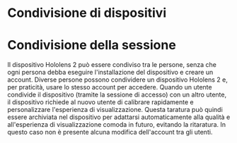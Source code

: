 # <a name="device-sharing"></a>Condivisione di dispositivi


# <a name="session-sharing"></a>Condivisione della sessione

Il dispositivo Hololens 2 può essere condiviso tra le persone, senza che ogni persona debba eseguire l'installazione del dispositivo e creare un account. Diverse persone possono condividere un dispositivo Hololens 2 e, per praticità, usare lo stesso account per accedere. Quando un utente condivide il dispositivo (tramite la sessione di accesso) con un altro utente, il dispositivo richiede al nuovo utente di calibrare rapidamente e personalizzare l'esperienza di visualizzazione. Questa taratura può quindi essere archiviata nel dispositivo per adattarsi automaticamente alla qualità e all'esperienza di visualizzazione comoda in futuro, evitando la ritaratura. In questo caso non è presente alcuna modifica dell'account tra gli utenti. 
